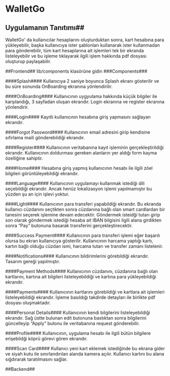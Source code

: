 # WalletGo #

## Uygulamanın Tanıtımı##
WalletGo' da kullanıcılar hesaplarını oluşturduktan sonra, kart hesabına para yükleyebilir, başka kullanıcıya ister şablonları kullanarak ister kullanmadan para gönderebilir, tüm kart hesaplarına ait işlemleri tek bir ekranda listeleyebilir ve bu işleme tıklayarak ilgili işlem hakkında pdf dosyası oluşturup paylaşabilir.

##Frontend##
lib/components klasörüne gidin
###Components###

####Splash####
Kullanıcıya 2 saniye boyunca Splash ekranı gösterilir ve bu süre sonunda OnBoarding ekranına yönlendirilir.

####OnBoarding####
Kullanıcının uygyulama hakkında küçük bilgiler ile karşılandığı, 3 sayfadan oluşan ekrandır. Login ekranına ve register ekranına yönlendirir. 

####Login####
Kayıtlı kullanıcının hesabına giriş yapmasını sağlayan ekrandır.

####Forgot Password####
Kullanıcının email adresini girip kendisine sıfırlama maili gönderebildiği ekrandır.

####Register####
Kullanıcının veritabanına kayıt işleminin gerçekleştirildiği ekrandır. Kullanıcının doldurması gereken alanların yer aldığı form kayma özelliğine sahiptir.

####Home####
Hesabına giriş yapmış kullanıcının hesabı ile ilgili zöel bilgileri görüntüleyebildiği ekrandır.

####Language####
Kullanıcının uygulamayı kullanmak istediği dili seçebildiği ekrandır. Ancak henüz lokalizasyon işlemi yapılmamıştır bu yüzden şu an için işlevi yoktur.

####Light####
Kullanıcının para transferi yapabildiği ekrandır. Bu ekranda kullanıcı cüzdanını seçtikten sonra cüzdanına bağlı olan smart cardlardan bir tanesini seçerek işlemine devam edecektir. Göndermek isteidği tutarı girip son olarak göndermek istediği hesaba ait IBAN bilgisini ilgili alana girdikten sonra  “Pay” butonuna basarak transferini gerçekleştirecektir.

####Success Payment####
Kullanıcının para transferi işlemi eğer başarılı olursa bu ekran kullanıcıya gösterilir. Kullanıcının harcama yaptığı kartı, kartın bağlı olduğu cüzdan ismi, harcama tutarı ve transfer zamanı listelenir.

####Notifications####
Kullanıcının bildirimlerini görebildiği ekrandır. Tasarım gereği yapılmıştır.

####Payment Methods####
Kullanıcının cüzdanını, cüzdanına bağlı olan kartlarını, kartına ait bilgileri listeleyebildiği ve kartına para yükleyebildiği ekrandır. 

####Payments####
Kullanıcının kartlarını görebildiği ve kartlara ait işlemleri listeleyebildiği ekrandır. İşleme basıldığı takdirde detayları ile birlikte pdf dosyası oluşmaktadır.

####Personal Details####
Kullanıcının kendi bilgilerini listeleyebildiği ekrandır. Sağ üstte bulunan edit butonuna bastıktan sonra bilgilerini güncelleyip “Apply” butonu ile veritabanına request gönderebilir.

####Profile####
Kullanıcının, uygulama hesabı ile ilgili bütün bilgilere erişebildği köprü görevi gören ekrandır.

####Scan Card####
Kullanıcı yeni kart eklemek istediğinde bu ekrana gider ve siyah kutu ile sınırlandırılan alanda kamera açılır. Kullanıcı kartını bu alana sığdırarak taratılmasını sağlar.


##Backend##